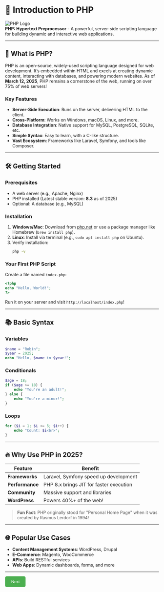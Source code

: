 
# 🚀 Introduction to PHP

![PHP Logo](https://www.php.net/images/logos/new-php-logo.svg)  
**PHP: Hypertext Preprocessor** - A powerful, server-side scripting language for building dynamic and interactive web applications.

---

## 🌟 What is PHP?

PHP is an open-source, widely-used scripting language designed for web development. It’s embedded within HTML and excels at creating dynamic content, interacting with databases, and powering modern websites. As of **March 12, 2025**, PHP remains a cornerstone of the web, running on over 75% of web servers!

### Key Features
- **Server-Side Execution**: Runs on the server, delivering HTML to the client.
- **Cross-Platform**: Works on Windows, macOS, Linux, and more.
- **Database Integration**: Native support for MySQL, PostgreSQL, SQLite, etc.
- **Simple Syntax**: Easy to learn, with a C-like structure.
- **Vast Ecosystem**: Frameworks like Laravel, Symfony, and tools like Composer.

---

## 🛠️ Getting Started

### Prerequisites
- A web server (e.g., Apache, Nginx)
- PHP installed (Latest stable version: **8.3** as of 2025)
- Optional: A database (e.g., MySQL)

### Installation
1. **Windows/Mac**: Download from [php.net](https://www.php.net/downloads.php) or use a package manager like Homebrew (`brew install php`).
2. **Linux**: Install via terminal (e.g., `sudo apt install php` on Ubuntu).
3. Verify installation:
   ```bash
   php -v
   ```

### Your First PHP Script
Create a file named `index.php`:
```php
<?php
echo "Hello, World!";
?>
```
Run it on your server and visit `http://localhost/index.php`!

---

## 📚 Basic Syntax

### Variables
```php
$name = "Robin";
$year = 2025;
echo "Hello, $name in $year!";
```

### Conditionals
```php
$age = 18;
if ($age >= 18) {
    echo "You're an adult!";
} else {
    echo "You're a minor!";
}
```

### Loops
```php
for ($i = 1; $i <= 5; $i++) {
    echo "Count: $i<br>";
}
```

---

## 🔥 Why Use PHP in 2025?

| Feature             | Benefit                              |
|---------------------|--------------------------------------|
| **Frameworks**      | Laravel, Symfony speed up development |
| **Performance**     | PHP 8.x brings JIT for faster execution |
| **Community**       | Massive support and libraries       |
| **WordPress**       | Powers 40%+ of the web!            |

> **Fun Fact**: PHP originally stood for "Personal Home Page" when it was created by Rasmus Lerdorf in 1994!

---

## 🌐 Popular Use Cases
- **Content Management Systems**: WordPress, Drupal
- **E-Commerce**: Magento, WooCommerce
- **APIs**: Build RESTful services
- **Web Apps**: Dynamic dashboards, forms, and more

---

<a href="" style="text-decoration: none;">
  <button style="background-color: #4CAF50; color: white; padding: 10px 20px; border: none; border-radius: 5px; cursor: pointer;">Next</button>
</a>

